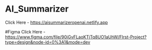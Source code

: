 # AI_Summarizer
Click Here - https://aisummarizeropenai.netlify.app

#Figma
Click Here - https://www.figma.com/file/90iGvFLaoKTjTq8UO1aUhW/FIrst-Project?type=design&node-id=0%3A1&mode=dev
